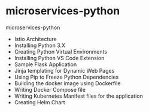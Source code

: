 # microservices-python
microservices-python
- Istio Architecture
- Installing Python 3.X
- Creating Python Virtual Environments
- Installing Python VS Code Extension
- Sample Flask Application
- Jinja templating for Dynamic Web Pages
- Using Pip to Freeze Python Dependencies
- Building the docker image using Dockerfile
- Writing Docker Compose file
- Writing Kubernetes Manifest files for the application
- Creating Helm Chart